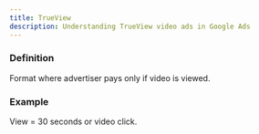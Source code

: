 ```yaml
---
title: TrueView
description: Understanding TrueView video ads in Google Ads
---
```


### Definition
Format where advertiser pays only if video is viewed.

### Example
View = 30 seconds or video click.